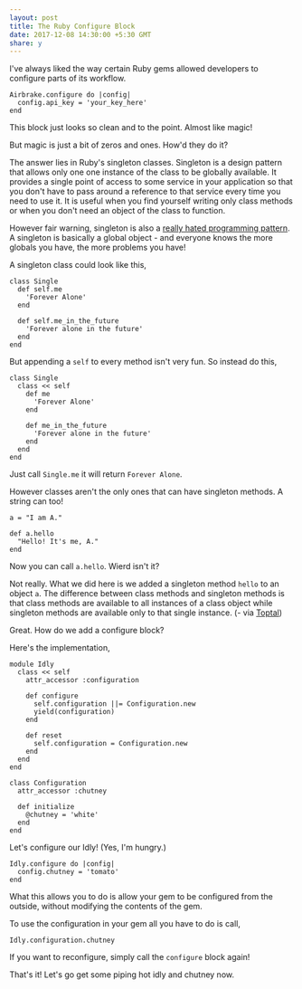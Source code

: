 ```yaml
---
layout: post
title: The Ruby Configure Block
date: 2017-12-08 14:30:00 +5:30 GMT
share: y
---
```


I've always liked the way certain Ruby gems allowed developers to configure parts of its workflow.

```
Airbrake.configure do |config|
  config.api_key = 'your_key_here'
end
```

This block just looks so clean and to the point. Almost like magic!

But magic is just a bit of zeros and ones. How'd they do it?

The answer lies in Ruby's singleton classes. Singleton is a design pattern that allows only one one instance of the class to be globally available. It provides a single point of access to some service in your application so that you don't have to pass around a reference to that service every time you need to use it. It is useful when you find yourself writing only class methods or when you don't need an object of the class to function.

However fair warning, singleton is also a [really hated programming pattern](https://blogs.msdn.microsoft.com/scottdensmore/2004/05/25/why-singletons-are-evil). A singleton is basically a global object - and everyone knows the more globals you have, the more problems you have!

A singleton class could look like this,

```
class Single
  def self.me
    'Forever Alone'
  end
  
  def self.me_in_the_future
    'Forever alone in the future'
  end
end
```

But appending a `self` to every method isn't very fun. So instead do this,

```
class Single
  class << self
    def me
      'Forever Alone'
    end
    
    def me_in_the_future
      'Forever alone in the future'
    end
  end
end
```

Just call `Single.me` it will return `Forever Alone`.

However classes aren't the only ones that can have singleton methods. A string can too!

```
a = "I am A."

def a.hello
  "Hello! It's me, A."
end
```

Now you can call `a.hello`. Wierd isn't it?

Not really. What we did here is we added a singleton method `hello` to an object `a`. The difference between class methods and singleton methods is that class methods are available to all instances of a class object while singleton methods are available only to that single instance. (- via [Toptal](https://www.toptal.com/ruby/ruby-metaprogramming-cooler-than-it-sounds))

Great. How do we add a configure block?

Here's the implementation,

```
module Idly
  class << self
    attr_accessor :configuration

    def configure
      self.configuration ||= Configuration.new
      yield(configuration)
    end
    
    def reset
      self.configuration = Configuration.new
    end
  end
end

class Configuration
  attr_accessor :chutney

  def initialize
    @chutney = 'white'
  end
end
```

Let's configure our Idly! (Yes, I'm hungry.)

```
Idly.configure do |config|
  config.chutney = 'tomato'
end
```

What this allows you to do is allow your gem to be configured from the outside, without modifying the contents of the gem. 

To use the configuration in your gem all you have to do is call,

```
Idly.configuration.chutney
```

If you want to reconfigure, simply call the `configure` block again!

That's it! Let's go get some piping hot idly and chutney now.

